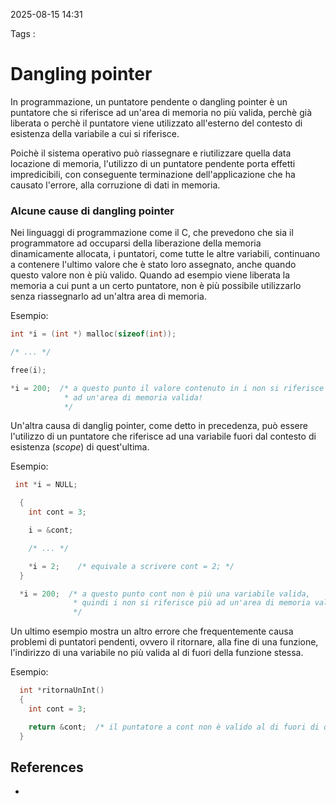 2025-08-15 14:31

Tags :

# Dangling pointer

In programmazione, un puntatore pendente o dangling pointer è un puntatore che si riferisce ad un'area di memoria no più valida, perchè già liberata o perchè il puntatore viene utilizzato all'esterno del contesto di esistenza della variabile a cui si riferisce.

Poichè il sistema operativo può riassegnare e riutilizzare quella data locazione di memoria, l'utilizzo di un puntatore pendente porta effetti impredicibili, con conseguente terminazione dell'applicazione che ha causato l'errore, alla corruzione di dati in memoria.

### Alcune cause di dangling pointer
Nei linguaggi di programmazione come il C, che prevedono che sia il programmatore ad occuparsi della liberazione della memoria dinamicamente allocata, i puntatori, come tutte le altre variabili, continuano a contenere l'ultimo valore che è stato loro assegnato, anche quando questo valore non è più valido. Quando ad esempio viene liberata la memoria a cui punt a un certo puntatore, non è più possibile utilizzarlo senza riassegnarlo ad un'altra area di memoria.

Esempio:
```C
int *i = (int *) malloc(sizeof(int));

/* ... */

free(i);

*i = 200;  /* a questo punto il valore contenuto in i non si riferisce più
            * ad un'area di memoria valida!
            */
```

Un'altra causa di danglig pointer, come detto in precedenza, può essere l'utilizzo di un puntatore che riferisce ad una variabile fuori dal contesto di esistenza (*scope*) di quest'ultima.

Esempio:
```C
 int *i = NULL;

  {
    int cont = 3;

    i = &cont;

    /* ... */

    *i = 2;    /* equivale a scrivere cont = 2; */
  }

  *i = 200;  /* a questo punto cont non è più una variabile valida,
              * quindi i non si riferisce più ad un'area di memoria valida!
              */
```

Un ultimo esempio mostra un altro errore che frequentemente causa problemi di puntatori pendenti, ovvero il ritornare, alla fine di una funzione, l'indirizzo di una variabile no più valida al di fuori della funzione stessa.

Esempio: 
```C
  int *ritornaUnInt()
  {
    int cont = 3;

    return &cont;  /* il puntatore a cont non è valido al di fuori di questa funzione! */
  }
```
## References

- 